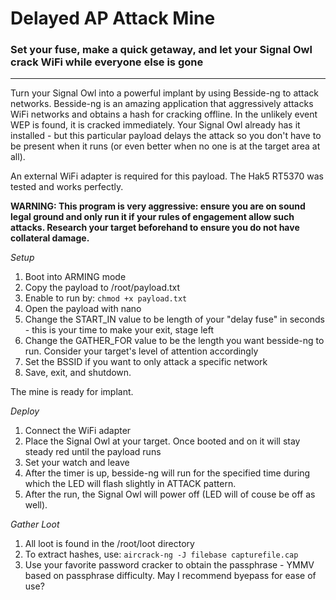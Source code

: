 # Delayed AP Attack Mine
### Set your fuse, make a quick getaway, and let your Signal Owl crack WiFi while everyone else is gone
---
Turn your Signal Owl into a powerful implant by using Besside-ng to attack networks. Besside-ng is an amazing application that aggressively attacks WiFi networks and obtains a hash for cracking offline. In the unlikely event WEP is found, it is cracked immediately. Your Signal Owl already has it installed - but this particular payload delays the attack so you don't have to be present when it runs (or even better when no one is at the target area at all).

An external WiFi adapter is required for this payload. The Hak5 RT5370 was tested and works perfectly.

**WARNING: This program is very aggressive: ensure you are on sound legal ground and only run it if your rules of engagement allow such attacks. Research your target beforehand to ensure you do not have collateral damage.**

*Setup*
1. Boot into ARMING mode
2. Copy the payload to /root/payload.txt
3. Enable to run by:
   `chmod +x payload.txt`
4. Open the payload with nano
5. Change the START_IN value to be length of your "delay fuse" in seconds - this is your time to make your exit, stage left
6. Change the GATHER_FOR value to be the length you want besside-ng to run. Consider your target's level of attention accordingly
7. Set the BSSID if you want to only attack a specific network
8. Save, exit, and shutdown.

The mine is ready for implant.

*Deploy*
1. Connect the WiFi adapter
2. Place the Signal Owl at your target. Once booted and on it will stay steady red until the payload runs
3. Set your watch and leave
4. After the timer is up, besside-ng will run for the specified time during which the LED will flash slightly in ATTACK pattern.
5. After the run, the Signal Owl will power off (LED will of couse be off as well).

*Gather Loot*
1. All loot is found in the /root/loot directory
2. To extract hashes, use:
   `aircrack-ng -J filebase capturefile.cap`
3. Use your favorite password cracker to obtain the passphrase - YMMV based on passphrase difficulty. May I recommend byepass for ease of use?


